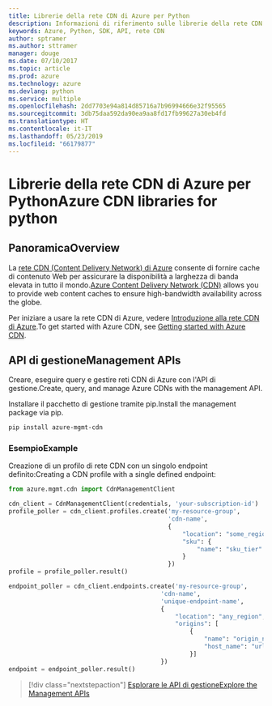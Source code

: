 ```yaml
---
title: Librerie della rete CDN di Azure per Python
description: Informazioni di riferimento sulle librerie della rete CDN di Azure per Python
keywords: Azure, Python, SDK, API, rete CDN
author: sptramer
ms.author: sttramer
manager: douge
ms.date: 07/10/2017
ms.topic: article
ms.prod: azure
ms.technology: azure
ms.devlang: python
ms.service: multiple
ms.openlocfilehash: 2dd7703e94a814d85716a7b96994666e32f95565
ms.sourcegitcommit: 3db75daa592da90ea9aa8fd17fb99627a30eb4fd
ms.translationtype: HT
ms.contentlocale: it-IT
ms.lasthandoff: 05/23/2019
ms.locfileid: "66179877"
---
```

# <a name="azure-cdn-libraries-for-python"></a><span data-ttu-id="01a97-104">Librerie della rete CDN di Azure per Python</span><span class="sxs-lookup"><span data-stu-id="01a97-104">Azure CDN libraries for python</span></span>

## <a name="overview"></a><span data-ttu-id="01a97-105">Panoramica</span><span class="sxs-lookup"><span data-stu-id="01a97-105">Overview</span></span>

<span data-ttu-id="01a97-106">La [rete CDN (Content Delivery Network) di Azure](https://docs.microsoft.com/en-us/azure/cdn/cdn-overview) consente di fornire cache di contenuto Web per assicurare la disponibilità a larghezza di banda elevata in tutto il mondo.</span><span class="sxs-lookup"><span data-stu-id="01a97-106">[Azure Content Delivery Network (CDN)](https://docs.microsoft.com/en-us/azure/cdn/cdn-overview) allows you to provide web content caches to ensure high-bandwidth availability across the globe.</span></span>

<span data-ttu-id="01a97-107">Per iniziare a usare la rete CDN di Azure, vedere [Introduzione alla rete CDN di Azure](https://docs.microsoft.com/en-us/azure/cdn/cdn-create-new-endpoint).</span><span class="sxs-lookup"><span data-stu-id="01a97-107">To get started with Azure CDN, see [Getting started with Azure CDN](https://docs.microsoft.com/en-us/azure/cdn/cdn-create-new-endpoint).</span></span>

## <a name="management-apis"></a><span data-ttu-id="01a97-108">API di gestione</span><span class="sxs-lookup"><span data-stu-id="01a97-108">Management APIs</span></span>

<span data-ttu-id="01a97-109">Creare, eseguire query e gestire reti CDN di Azure con l'API di gestione.</span><span class="sxs-lookup"><span data-stu-id="01a97-109">Create, query, and manage Azure CDNs with the management API.</span></span>

<span data-ttu-id="01a97-110">Installare il pacchetto di gestione tramite pip.</span><span class="sxs-lookup"><span data-stu-id="01a97-110">Install the management package via pip.</span></span>

```bash
pip install azure-mgmt-cdn
```

### <a name="example"></a><span data-ttu-id="01a97-111">Esempio</span><span class="sxs-lookup"><span data-stu-id="01a97-111">Example</span></span>

<span data-ttu-id="01a97-112">Creazione di un profilo di rete CDN con un singolo endpoint definito:</span><span class="sxs-lookup"><span data-stu-id="01a97-112">Creating a CDN profile with a single defined endpoint:</span></span>

```python
from azure.mgmt.cdn import CdnManagementClient

cdn_client = CdnManagementClient(credentials, 'your-subscription-id')
profile_poller = cdn_client.profiles.create('my-resource-group',
                                            'cdn-name',
                                            {
                                                "location": "some_region", 
                                                "sku": {
                                                    "name": "sku_tier"
                                                } 
                                            })
profile = profile_poller.result()

endpoint_poller = cdn_client.endpoints.create('my-resource-group',
                                          'cdn-name',
                                          'unique-endpoint-name', 
                                          { 
                                              "location": "any_region", 
                                              "origins": [
                                                  {
                                                      "name": "origin_name", 
                                                      "host_name": "url"
                                                  }]
                                          })
endpoint = endpoint_poller.result()
```

> [!div class="nextstepaction"]
> [<span data-ttu-id="01a97-113">Esplorare le API di gestione</span><span class="sxs-lookup"><span data-stu-id="01a97-113">Explore the Management APIs</span></span>](/python/api/overview/azure/cdn/management)
